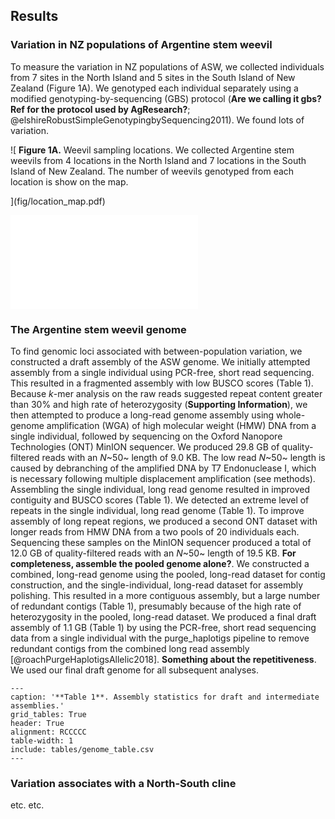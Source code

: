 ## Results

### Variation in NZ populations of Argentine stem weevil

To measure the variation in NZ populations of ASW, we collected individuals from 7 sites in the North Island and 5 sites in the South Island of New Zealand (Figure 1A).
We genotyped each individual separately using a modified genotyping-by-sequencing (GBS) protocol (**Are we calling it gbs? Ref for the protocol used by AgResearch?**; @elshireRobustSimpleGenotypingbySequencing2011).
We found lots of variation.

![
**Figure 1A.**
Weevil sampling locations.
We collected Argentine stem weevils from 4 locations in the North Island and 7 locations in the South Island of New Zealand.
The number of weevils genotyped from each location is show on the map.
<!-- Cor (Coromandel),
Rua (Ruakura),
Tar (Taranaki),
Wel (Wellington),
Ree (Reefton),
Gre (Greymouth),
Lin (Lincoln),
Oph (Ophir),
Mar(?) (Mararoa Downs),
Mos (Mossburn),
For (Fortrose)
 -->
 ](fig/location_map.pdf) 

![**Figure 1B.**
B. Pricipal components analysis showing first two principal components.
C. Some figure showing the high heterozygosity.](/home/tom/Projects/stacks-asw/dapc.pdf)

### The Argentine stem weevil genome

To find genomic loci associated with between-population variation, we constructed a draft assembly of the ASW genome.
We initially attempted assembly from a single individual using PCR-free, short read sequencing.
This resulted in a fragmented assembly with low BUSCO scores (Table 1).
Because *k*-mer analysis on the raw reads suggested repeat content greater than 30% and high rate of heterozygosity (**Supporting Information**), we then attempted to produce a long-read genome assembly using whole-genome amplification (WGA) of high molecular weight (HMW) DNA from a single individual, followed by sequencing on the Oxford Nanopore Technologies (ONT) MinION sequencer.
We produced 29.8 GB of quality-filtered reads with an *N*~50~ length of 9.0 KB.
The low read *N*~50~ length is caused by debranching of the amplified DNA by T7 Endonuclease I, which is necessary following multiple displacement amplification (see methods).
Assembling the single individual, long read genome resulted in improved contiguity and BUSCO scores (Table 1).
We detected an extreme level of repeats in the single individual, long read genome (Table 1).
To improve assembly of long repeat regions, we produced a second ONT dataset with longer reads from HMW DNA from a two pools of 20 individuals each. 
Sequencing these samples on the MinION sequencer produced a total of 12.0 GB of quality-filtered reads with an *N*~50~ length of 19.5 KB.
**For completeness, assemble the pooled genome alone?**.
We constructed a combined, long-read genome using the pooled, long-read dataset for contig construction, and the single-individual, long-read dataset for assembly polishing.
This resulted in a more contiguous assembly, but a large number of redundant contigs (Table 1), presumably because of the high rate of heterozygosity in the pooled, long-read dataset.
We produced a final draft assembly of 1.1 GB (Table 1) by using the PCR-free, short read sequencing data from a single individual with the purge_haplotigs pipeline to remove redundant contigs from the combined long read assembly [@roachPurgeHaplotigsAllelic2018].
**Something about the repetitiveness**.
We used our final draft genome for all subsequent analyses.

```table
---
caption: '**Table 1**. Assembly statistics for draft and intermediate assemblies.'
grid_tables: True
header: True
alignment: RCCCCC
table-width: 1
include: tables/genome_table.csv
---
```

### Variation associates with a North-South cline

etc. etc.

